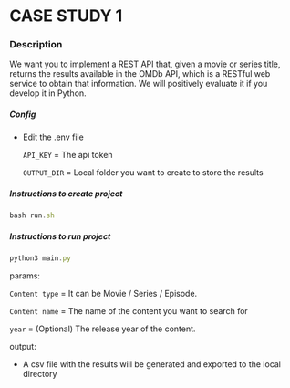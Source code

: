 # CASE STUDY 1

### Description
We want you to implement a REST API that, given a movie or series title, returns the results available in the OMDb API, which is a RESTful web service to obtain that information.
We will positively evaluate it if you develop it in Python.

##### Config
-  Edit the .env file

    `API_KEY` = The api token
    
    `OUTPUT_DIR` = Local folder you want to create to store the results

##### Instructions to create project
```javascript
bash run.sh
```

##### Instructions to run project
```javascript
python3 main.py
```
params:

  `Content type` = It can be Movie / Series / Episode.
  
  `Content name` = The name of the content you want to search for
  
  `year` = (Optional) The release year of the content.
 
output:
- A csv file with the results will be generated and exported to the local directory
